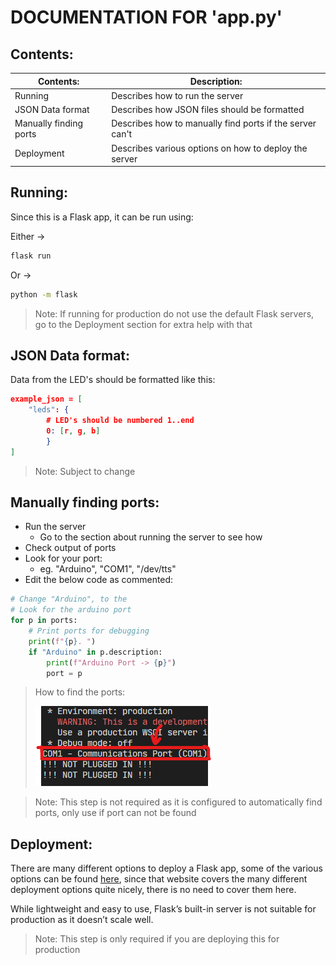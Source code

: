 # DOCUMENTATION FOR 'app.py'
## Contents:
Contents: | Description:
-------- | -----------
Running | Describes how to run the server
JSON Data format | Describes how JSON files should be formatted
Manually finding ports | Describes how to manually find ports if the server can't
Deployment | Describes various options on how to deploy the server

## Running:
Since this is a Flask app, it can be run using:

Either -> 
```bash
flask run
```
Or ->
```bash
python -m flask
```
> Note: If running for production do not use the default Flask servers, go to the Deployment section for extra help with that

## JSON Data format:
Data from the LED's should be formatted like this:
```json
example_json = [
    "leds": {
        # LED's should be numbered 1..end
        0: [r, g, b]
        }
]
```
> Note: Subject to change

## Manually finding ports:
- Run the server
  - Go to the section about running the server to see how
- Check output of ports
- Look for your port:
  - eg. "Arduino", "COM1", "/dev/tts"
- Edit the below code as commented:
``` py
# Change "Arduino", to the 
# Look for the arduino port
for p in ports:
    # Print ports for debugging
    print(f"{p}. ")
    if "Arduino" in p.description:
        print(f"Arduino Port -> {p}")
        port = p
```
> How to find the ports:
>
>![PortAnnotation](PortAnnotation.png)

> Note: This step is not required as it is configured to automatically find ports, only use if port can not be found

## Deployment:
There are many different options to deploy a Flask app, some of the various options can be found [here](https://flask.palletsprojects.com/en/1.1.x/deploying/), since that website covers the many different deployment options quite nicely, there is no need to cover them here.

While lightweight and easy to use, Flask’s built-in server is not suitable for production as it doesn’t scale well.
> Note: This step is only required if you are deploying this for production